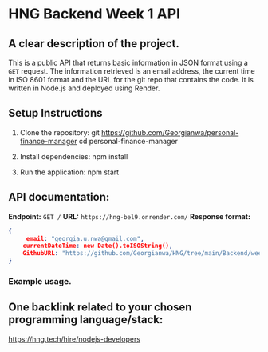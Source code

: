 # HNG Backend Week 1 API

## A clear description of the project.
This is a public API that returns basic information in JSON format using a `GET` request. The information retrieved is an email address, the current time in ISO 8601 format and the URL for the git repo that contains the code. It is written in Node.js and deployed using Render.

## Setup Instructions 
1. Clone the repository: git https://github.com/Georgianwa/personal-finance-manager cd personal-finance-manager

2. Install dependencies: npm install

3. Run the application: npm start

## API documentation:
**Endpoint:** `GET /`
**URL:** `https://hng-bel9.onrender.com/`
**Response format:** 
``` json
{
     email: "georgia.u.nwa@gmail.com",
    currentDateTime: new Date().toISOString(),
    GithubURL: "https://github.com/Georgianwa/HNG/tree/main/Backend/week%201"
}
```
### Example usage.

## One backlink related to your chosen programming language/stack:
https://hng.tech/hire/nodejs-developers